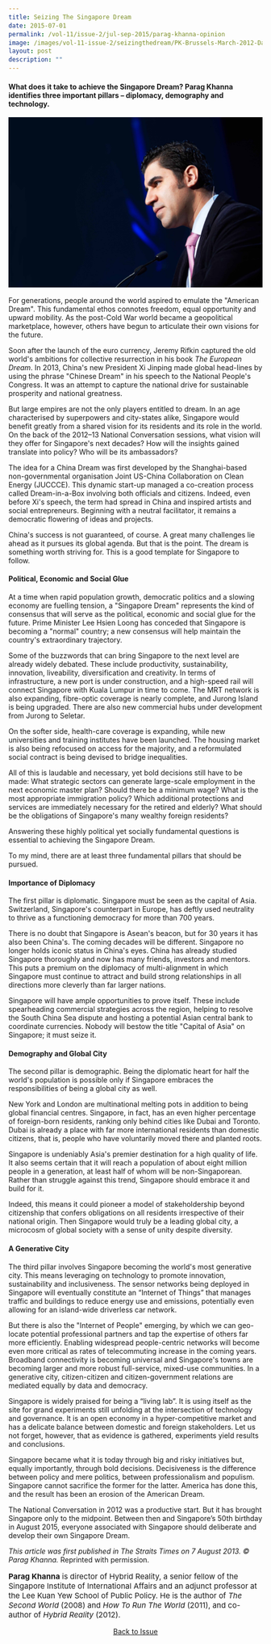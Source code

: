 ```yaml
---
title: Seizing The Singapore Dream
date: 2015-07-01
permalink: /vol-11/issue-2/jul-sep-2015/parag-khanna-opinion
image: /images/vol-11-issue-2/seizingthedream/PK-Brussels-March-2012-David-Plas1.jpg
layout: post
description: ""
---
```


#### What does it take to achieve the Singapore Dream? **Parag Khanna** identifies three important pillars – diplomacy, demography and technology.

![Alt text for image on Isomer site](/images/vol-11-issue-2/seizingthedream/PK-Brussels-March-2012-David-Plas1.jpg)

For generations, people around the world aspired to emulate the "American Dream". This fundamental ethos connotes freedom, equal opportunity and upward mobility. As the post-Cold War world became a geopolitical marketplace, however, others have begun to articulate their own visions for the future.

Soon after the launch of the euro currency, Jeremy Rifkin captured the old world's ambitions for collective resurrection in his book <i>The European Dream</i>. In 2013, China's new President Xi Jinping made global head-lines by using the phrase "Chinese Dream" in  his  speech  to  the  National  People's Congress. It was an attempt to capture the national drive for sustainable prosperity and national greatness.

But large empires are not the only players entitled to dream. In an age characterised by superpowers and city-states alike, Singapore would benefit greatly from a shared vision  for  its  residents  and  its  role  in  the world. On the back of the 2012–13 National Conversation sessions, what vision will they offer for Singapore's next decades? How will the  insights  gained  translate  into  policy? Who will be its ambassadors? 

The idea for a China Dream was first developed  by  the  Shanghai-based  non-governmental organisation Joint US-China Collaboration on Clean Energy (JUCCCE). This dynamic start-up managed a co-creation process called Dream-in-a-Box involving both officials and citizens. Indeed, even before Xi's speech, the term had spread in China and inspired artists and social entrepreneurs. Beginning with a neutral facilitator, it remains a democratic flowering of ideas and projects. 

China's success is not guaranteed, of course. A great many challenges lie ahead as it pursues its global agenda. But that is the point. The dream is something worth striving  for. This  is  a  good  template  for Singapore to follow.

#### **Political, Economic and Social Glue** 

At a time when rapid population growth, democratic politics and a slowing economy are fuelling tension, a "Singapore Dream" represents the kind of consensus that will serve as the political, economic and social glue for the future. Prime Minister Lee Hsien Loong has conceded that Singapore is  becoming a "normal" country; a new consensus will help maintain the country's extraordinary trajectory.

Some of the buzzwords that can bring Singapore to the next level are already widely debated. These include productivity, sustainability, innovation, liveability, diversification and  creativity.  In  terms  of  infrastructure, a  new  port  is  under  construction,  and  a high-speed  rail  will  connect  Singapore with  Kuala  Lumpur  in  time  to  come.  The MRT network is also expanding, fibre-optic coverage  is  nearly  complete,  and  Jurong Island  is  being  upgraded.  There  are  also new commercial hubs under development from Jurong to Seletar.

On the softer side, health-care coverage  is  expanding,  while  new  universities and training institutes have been launched. The housing market is also being refocused on access for the majority, and a reformulated  social  contract  is  being  devised  to bridge inequalities.

All of this is laudable and necessary, yet bold decisions still have to be made: What strategic sectors can generate large-scale employment in the next economic master plan? Should there be a minimum wage? What is the most appropriate immigration policy?  Which  additional  protections  and services are immediately necessary for the retired  and  elderly?  What  should  be  the obligations  of  Singapore's  many  wealthy foreign residents?

Answering  these  highly  political  yet socially fundamental questions is essential to achieving the Singapore Dream.

To my mind, there are at least three fundamental pillars that should be pursued.

#### **Importance of Diplomacy** 

The first pillar is diplomatic. Singapore must be seen as the capital of Asia. Switzerland, Singapore's counterpart in Europe, has deftly used  neutrality to thrive as a functioning democracy for more than 700 years.

There is no doubt that  Singapore is Asean's beacon, but for 30 years it has also been China's. The coming decades will be different. Singapore no longer holds iconic status in China's eyes. China has already studied  Singapore thoroughly and now has many friends, investors and mentors. This puts a premium on the diplomacy of multi-alignment in which Singapore must continue to attract and build strong relationships  in  all  directions more cleverly than far larger nations.

Singapore will have ample opportunities to prove itself. These include spearheading commercial strategies across the region, helping to resolve the South China Sea dispute and hosting a potential Asian central bank to coordinate currencies. Nobody will bestow the title "Capital of Asia" on Singapore; it must seize it.

#### **Demography and Global City**

The second pillar is demographic. Being the diplomatic heart for half the world's population is possible only if Singapore embraces  the responsibilities of being a global city as well.

New York and London are multinational melting  pots  in  addition  to  being  global financial centres. Singapore, in fact, has an even  higher  percentage  of  foreign-born residents, ranking only behind cities  like Dubai and Toronto. Dubai is already a place with far more international residents than domestic citizens, that is, people who have voluntarily moved there and planted roots.

Singapore is undeniably Asia's premier destination for a high quality of life. It also seems certain that it will reach a population of about  eight  million people in a generation, at least half of whom will be  non-Singaporean. Rather than struggle against this trend,  Singapore  should embrace it and build for it.

Indeed, this means it could pioneer a model of stakeholdership beyond citizenship that confers obligations on all residents irrespective of their national origin. Then Singapore would truly be a leading global city, a microcosm of global society with a sense of unity despite diversity.

#### **A Generative City**

The third pillar involves Singapore becoming the world's most generative city. This means leveraging on technology to promote innovation, sustainability and inclusiveness. The sensor networks  being deployed in Singapore will eventually constitute an “Internet of Things” that manages traffic and buildings to reduce  energy  use  and emissions, potentially even allowing for an island-wide driverless car network.

But there is also the "Internet of People" emerging, by which we can geo-locate potential professional partners and tap the expertise of others far more efficiently. Enabling widespread people-centric networks will become even more critical as rates of telecommuting increase in the coming years. Broadband connectivity is becoming universal and Singapore's towns are becoming larger and more  robust full-service, mixed-use communities. In a generative city, citizen-citizen and citizen-government relations are mediated equally by data and democracy.

Singapore is widely praised for being a  “living lab”.  It is using itself  as the site for grand experiments still unfolding at the intersection of technology and governance. It is an open economy in a hyper-competitive market and has a delicate balance between domestic and foreign stakeholders. Let us not forget, however, that as evidence is gathered, experiments yield results and conclusions.

Singapore became what it is today through big and risky initiatives but, equally importantly, through bold decisions. Decisiveness  is  the  difference  between  policy and mere politics, between professionalism and populism. Singapore cannot sacrifice the former for the latter. America has done this, and the result has been an erosion of the American Dream.

The National Conversation in 2012 was a productive start. But it has brought Singapore only to the midpoint. Between then and Singapore’s 50th birthday in August 2015, everyone associated with Singapore should deliberate and develop their own Singapore Dream.

<i>This article was first published in The Straits Times on 7 August 2013. © Parag Khanna.</i> Reprinted with permission.

<p style="font-size:15px;"><b>Parag Khanna</b> is director of Hybrid Reality, a senior fellow of the Singapore Institute of International Affairs and an adjunct professor at the Lee Kuan Yew School of Public Policy. He is the author of <i>The Second World</i> (2008) and <i>How To Run The World</i> (2011), and co-author of <i>Hybrid Reality</i> (2012).</p>

<a href="https://biblioasia.nlb.gov.sg/vol-11/issue-2/jul-sep-2015/"><center>Back to Issue</center></a>